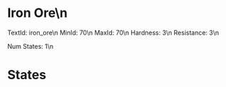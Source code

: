 # Iron Ore\n
TextId: iron_ore\n
MinId: 70\n
MaxId: 70\n
Hardness: 3\n
Resistance: 3\n

Num States: 1\n
# States
```

```
